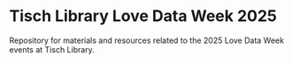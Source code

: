 # Tisch Library Love Data Week 2025

Repository for materials and resources related to the 2025 Love Data Week events at Tisch Library.
